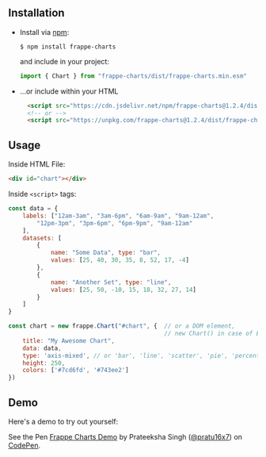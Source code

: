 <!-- base_template: frappe_io/www/charts/charts_base.html -->
## Installation
* Install via [npm](https://www.npmjs.com/get-npm):

  ```console
  $ npm install frappe-charts
  ```

  and include in your project:
  ```js
  import { Chart } from "frappe-charts/dist/frappe-charts.min.esm"
  ```

* ...or include within your HTML

  ```html
    <script src="https://cdn.jsdelivr.net/npm/frappe-charts@1.2.4/dist/frappe-charts.min.iife.js"></script>
    <!-- or -->
    <script src="https://unpkg.com/frappe-charts@1.2.4/dist/frappe-charts.min.iife.js"></script>
  ```

## Usage

Inside HTML File:

```html
<div id="chart"></div>
```

Inside `<script>` tags:

```js
const data = {
    labels: ["12am-3am", "3am-6pm", "6am-9am", "9am-12am",
        "12pm-3pm", "3pm-6pm", "6pm-9pm", "9am-12am"
    ],
    datasets: [
        {
            name: "Some Data", type: "bar",
            values: [25, 40, 30, 35, 8, 52, 17, -4]
        },
        {
            name: "Another Set", type: "line",
            values: [25, 50, -10, 15, 18, 32, 27, 14]
        }
    ]
}

const chart = new frappe.Chart("#chart", {  // or a DOM element,
                                            // new Chart() in case of ES6 module with above usage
    title: "My Awesome Chart",
    data: data,
    type: 'axis-mixed', // or 'bar', 'line', 'scatter', 'pie', 'percentage'
    height: 250,
    colors: ['#7cd6fd', '#743ee2']
})
```

## Demo
Here's a demo to try out yourself:
<p data-height="299" data-theme-id="light" data-slug-hash="wjKBoq" data-default-tab="js,result"
    data-user="pratu16x7" data-embed-version="2" data-pen-title="Frappe Charts Demo" class="codepen">
    See the Pen <a href="https://codepen.io/pratu16x7/pen/wjKBoq/">Frappe Charts Demo</a>
    by Prateeksha Singh (<a href="https://codepen.io/pratu16x7">@pratu16x7</a>) on
    <a href="https://codepen.io">CodePen</a>.
</p>
<script async src="https://static.codepen.io/assets/embed/ei.js"></script>
